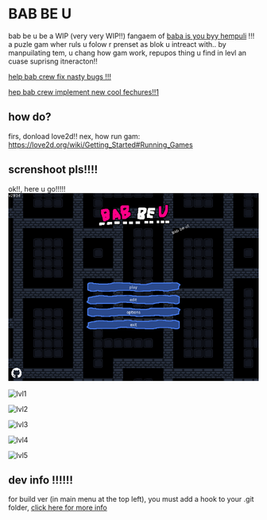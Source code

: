 # BAB BE U
bab be u be a WIP (very very WIP!!) fangaem of [baba is you byy hempuli](https://hempuli.com/baba/) !!! a puzle gam wher ruls u folow r prenset as blok u intreact with.. by manpuilating tem, u chang how gam work, repupos thing u find in levl an cuase suprisng itneracton!!

[help bab crew fix nasty bugs !!!](https://github.com/lilybeevee/bab-be-u/projects/1)

[hep bab crew implement new cool fechures!!1](https://github.com/lilybeevee/bab-be-u/projects/2)

## how do?
firs, donload love2d!!
nex, how run gam: https://love2d.org/wiki/Getting_Started#Running_Games

## screnshoot pls!!!!
ok!!, here u go!!!!!
![img3](./docs/img3.png "mennu!!!")

![lvl1](./docs/lvl1.png "xwx what's this?")

![lvl2](./docs/lvl2.png "roguen't floor 2")

![lvl3](./docs/lvl3.png "n'tn't")

![lvl4](./docs/lvl4.png "carrier")

![lvl5](./docs/lvl5.png "ise climers")

## dev info !!!!!!
for build ver (in main menu at the top left), you must add a hook to your .git folder, [click here for more info](https://gist.github.com/sg-s/2ddd0fe91f6037ffb1bce28be0e74d4e)
